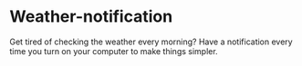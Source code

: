 # Weather-notification
Get tired of checking the weather every morning? Have a notification every time you turn on your computer to make things simpler.
